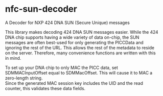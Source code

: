 # nfc-sun-decoder
A Decoder for NXP 424 DNA SUN (Secure Unique) messages

This library makes decoding 424 DNA SUN messages easier.
While the 424 DNA chip supports having a wide variety of data on-chip, the SUN messages are often best-used for only generating the PICCData and ignoring the rest of the URL.
This allows the rest of the metadata to reside on the server.
Therefore, many convenience functions are written with this in mind.

To set up your DNA chip to only MAC the PICC data, set SDMMACInputOffset equal to SDMMacOffset.
This will cause it to MAC a zero-length string.  
Since the generated MAC session key includes the UID and the read counter, this validates these data fields.
